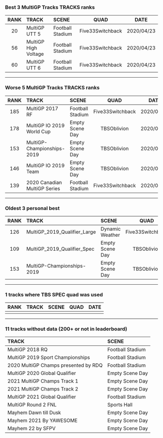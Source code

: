 ### Best 3 MultiGP Tracks TRACKS ranks
|RANK|TRACK|SCENE|QUAD|DATE|
|:---:|:---|:---|:---:|:---:|
|20|MultiGP UTT 5|Football Stadium|Five33Switchback|2020/04/23|
|56|MultiGP High Voltage|Football Stadium|Five33Switchback|2020/04/23|
|60|MultiGP UTT 6|Football Stadium|Five33Switchback|2020/04/23|
---
### Worse 5 MultiGP Tracks TRACKS ranks
|RANK|TRACK|SCENE|QUAD|DATE|
|:---:|:---|:---|:---:|:---:|
|185|MultiGP 2017 RF|Football Stadium|Five33Switchback|2020/04/08|
|178|MultiGP IO 2019 World Cup|Empty Scene Day|TBSOblivion|2020/04/07|
|153|MultiGP-Championships-2019|Empty Scene Day|TBSOblivion|2020/04/07|
|146|MultiGP IO 2019 Team|Empty Scene Day|TBSOblivion|2020/04/07|
|139|2020 Canadian MultiGP Series|Football Stadium|Five33Switchback|2020/09/12|
---
### Oldest 3 personal best
|RANK|TRACK|SCENE|QUAD|DATE|
|:---:|:---|:---|:---:|:---:|
|126|MultiGP_2019_Qualifier_Large|Dynamic Weather|Five33Switchback|2020/04/07|
|109|MultiGP_2019_Qualifier_Spec|Empty Scene Day|TBSOblivion|2020/04/07|
|153|MultiGP-Championships-2019|Empty Scene Day|TBSOblivion|2020/04/07|
---
### 1 tracks where TBS SPEC quad was used
|RANK|TRACK|SCENE|QUAD|DATE|
|:---:|:---|:---|:---:|:---:|
||||||
---
### 11 tracks without data (200+ or not in leaderboard)
|TRACK|SCENE|
|:---|:---|
|MultiGP 2018 RQ|Football Stadium|
|MultiGP 2019 Sport Championships|Football Stadium|
|2020 MultiGP Champs presented by RDQ|Football Stadium|
|MultiGP 2020 Global Qualifier|Empty Scene Day|
|2021 MultiGP Champs Track 1|Empty Scene Day|
|2021 MultiGP Champs Track 2|Empty Scene Day|
|MultiGP 2021 Global Qualifier|Football Stadium|
|MultiGP Round 2 FNL|Sports Hall|
|Mayhem Dawn till Dusk|Empty Scene Day|
|Mayhem 2021 By YAWESOME|Empty Scene Day|
|Mayhem 22 by SFPV|Empty Scene Day|
